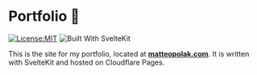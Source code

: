 # Portfolio 📜

[![License:MIT](https://img.shields.io/badge/license-MIT-yellow.svg)](https://opensource.org/licenses/MIT)
![Built With SvelteKit](https://img.shields.io/badge/built%20with-sveltekit-aa1e1e?logo=svelte&style=flat)

This is the site for my portfolio, located at **[matteopolak.com](https://matteopolak.com)**.
It is written with SvelteKit and hosted on Cloudflare Pages.
